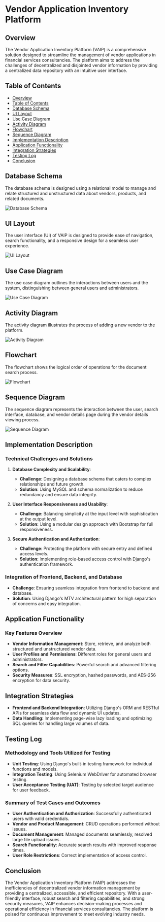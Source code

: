 # Vendor Application Inventory Platform

## Overview

The Vendor Application Inventory Platform (VAIP) is a comprehensive solution designed to streamline the management of vendor applications in financial services consultancies. The platform aims to address the challenges of decentralized and disjointed vendor information by providing a centralized data repository with an intuitive user interface.

## Table of Contents

- [Overview](#overview)
- [Table of Contents](#table-of-contents)
- [Database Schema](#database-schema)
- [UI Layout](#ui-layout)
- [Use Case Diagram](#use-case-diagram)
- [Activity Diagram](#activity-diagram)
- [Flowchart](#flowchart)
- [Sequence Diagram](#sequence-diagram)
- [Implementation Description](#implementation-description)
- [Application Functionality](#application-functionality)
- [Integration Strategies](#integration-strategies)
- [Testing Log](#testing-log)
- [Conclusion](#conclusion)

## Database Schema

The database schema is designed using a relational model to manage and relate structured and unstructured data about vendors, products, and related documents.

![Database Schema](Diagrams/1.Database%20Schema.png)

## UI Layout

The user interface (UI) of VAIP is designed to provide ease of navigation, search functionality, and a responsive design for a seamless user experience.

![UI Layout](Diagrams/2.UI.png)

## Use Case Diagram

The use case diagram outlines the interactions between users and the system, distinguishing between general users and administrators.

![Use Case Diagram](Diagrams/3.Use%20Case%20Diagram.png)

## Activity Diagram

The activity diagram illustrates the process of adding a new vendor to the platform.

![Activity Diagram](Diagrams/4.Activity%20Diagram.png)

## Flowchart

The flowchart shows the logical order of operations for the document search process.

![Flowchart](Diagrams/5.Flowchart.png)

## Sequence Diagram

The sequence diagram represents the interaction between the user, search interface, database, and vendor details page during the vendor details viewing process.

![Sequence Diagram](Diagrams/6.Sequence%20Diagram.png)

## Implementation Description

### Technical Challenges and Solutions

1. **Database Complexity and Scalability**: 
   - **Challenge**: Designing a database schema that caters to complex relationships and future growth.
   - **Solution**: Using MySQL and schema normalization to reduce redundancy and ensure data integrity.

2. **User Interface Responsiveness and Usability**: 
   - **Challenge**: Balancing simplicity at the input level with sophistication at the output level.
   - **Solution**: Using a modular design approach with Bootstrap for full responsiveness.

3. **Secure Authentication and Authorization**: 
   - **Challenge**: Protecting the platform with secure entry and defined access levels.
   - **Solution**: Implementing role-based access control with Django's authentication framework.

### Integration of Frontend, Backend, and Database

- **Challenge**: Ensuring seamless integration from frontend to backend and database.
- **Solution**: Using Django's MTV architectural pattern for high separation of concerns and easy integration.

## Application Functionality

### Key Features Overview

- **Vendor Information Management**: Store, retrieve, and analyze both structured and unstructured vendor data.
- **User Profiles and Permissions**: Different roles for general users and administrators.
- **Search and Filter Capabilities**: Powerful search and advanced filtering options.
- **Security Measures**: SSL encryption, hashed passwords, and AES-256 encryption for data security.

## Integration Strategies

- **Frontend and Backend Integration**: Utilizing Django's ORM and RESTful APIs for seamless data flow and dynamic UI updates.
- **Data Handling**: Implementing page-wise lazy loading and optimizing SQL queries for handling large volumes of data.

## Testing Log

### Methodology and Tools Utilized for Testing

- **Unit Testing**: Using Django's built-in testing framework for individual functions and models.
- **Integration Testing**: Using Selenium WebDriver for automated browser testing.
- **User Acceptance Testing (UAT)**: Testing by selected target audience for user feedback.

### Summary of Test Cases and Outcomes

- **User Authentication and Authorization**: Successfully authenticated users with valid credentials.
- **Vendor and Product Management**: CRUD operations performed without issues.
- **Document Management**: Managed documents seamlessly, resolved large file upload issues.
- **Search Functionality**: Accurate search results with improved response times.
- **User Role Restrictions**: Correct implementation of access control.

## Conclusion

The Vendor Application Inventory Platform (VAIP) addresses the inefficiencies of decentralized vendor information management by providing a centralized, accessible, and efficient repository. With a user-friendly interface, robust search and filtering capabilities, and strong security measures, VAIP enhances decision-making processes and operational efficiency in financial services consultancies. The platform is poised for continuous improvement to meet evolving industry needs.